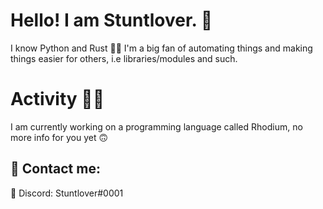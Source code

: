 # Hello! I am Stuntlover. 👋
I know Python and Rust 🐍🦀
I'm a big fan of automating things and making things easier for others, i.e libraries/modules and such.

# Activity 🏃‍♂️
I am currently working on a programming language called Rhodium, no more info for you yet 🙃

## 💬 Contact me:
🔵 Discord: Stuntlover#0001

